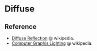 # Diffuse

## Reference

- [Diffuse Reflection](https://en.wikipedia.org/wiki/Diffuse_reflection) @ wikipedia.
- [Computer Graphis Lighting](https://en.wikipedia.org/wiki/Computer_Graphics_Lighting) @ wikipedia.
